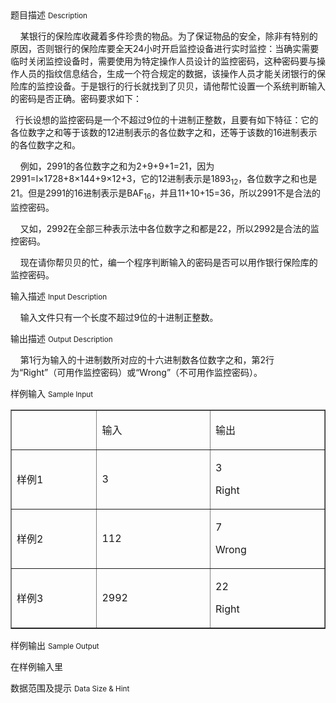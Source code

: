 <div class="panel panel-default">
<div class="area-title">
<span>
题目描述
<small>Description</small>
</span></div>
<div class="panel-body">

<p>    某银行的保险库收藏着多件珍贵的物品。为了保证物品的安全，除非有特别的原因，否则银行的保险库要全天24小时开启监控设备进行实时监控：当确实需要临时关闭监控设备时，需要使用为特定操作人员设计的监控密码，这种密码要与操作人员的指纹信息结合，生成一个符合规定的数据，该操作人员才能关闭银行的保险库的监控设备。于是银行的行长就找到了贝贝，请他帮忙设置一个系统判断输入的密码是否正确。密码要求如下：</p>
<p>  行长设想的监控密码是一个不超过9位的十进制正整数，且要有如下特征：它的各位数字之和等于该数的12进制表示的各位数字之和，还等于该数的16进制表示的各位数字之和。</p>
<p>    例如，2991的各位数字之和为2+9+9+1=21，因为2991=l×1728+8×144+9×12+3，它的12进制表示是1893<sub>12</sub>，各位数字之和也是21。但是2991的16进制表示是BAF<sub>16</sub>，并且11+10+15=36，所以2991不是合法的监控密码。</p>
<p>    又如，2992在全部三种表示法中各位数字之和都是22，所以2992是合法的监控密码。</p>
<p>    现在请你帮贝贝的忙，编一个程序判断输入的密码是否可以用作银行保险库的监控密码。</p>

</div>
</div>

<div class="panel panel-default">
<div class="area-title">
<span>
输入描述
<small>Input Description</small>
</span></div>
<div class="panel-body">
<p>    输入文件只有一个长度不超过9位的十进制正整数。</p>

</div>
</div>
<div  class="panel panel-default">
<div class="area-title">
<span>
输出描述
<small>Output Description</small>
</span></div>
<div class="panel-body">

<p>&nbsp;&nbsp;&nbsp; 第1行为输入的十进制数所对应的十六进制数各位数字之和，第2行为&ldquo;Right&rdquo;（可用作监控密码）或&ldquo;Wrong&rdquo;（不可用作监控密码）。</p>

</div>
</div>


<div class="panel panel-default">
<div class="area-title">
<span>
样例输入
<small>Sample Input</small>
</span></div>
<div class="panel-body">
<table border="1" cellpadding="0" cellspacing="0">
<tbody>
<tr>
<td width="139">
<p> </p>
</td>
<td width="188">
<p>输入</p>
</td>
<td width="188">
<p>输出</p>
</td>
</tr>
<tr>
<td width="139">
<p>样例1</p>
</td>
<td width="188">
<p>3</p>
</td>
<td width="188">
<p>3</p>
<p>Right</p>
</td>
</tr>
<tr>
<td width="139">
<p>样例2</p>
</td>
<td width="188">
<p>112</p>
</td>
<td width="188">
<p>7</p>
<p>Wrong</p>
</td>
</tr>
<tr>
<td width="139">
<p>样例3</p>
</td>
<td width="188">
<p>2992</p>
</td>
<td width="188">
<p>22</p>
<p>Right</p>
</td>
</tr>
</tbody>
</table>

</div>
</div>

<div class="panel panel-default">
<div class="area-title">
<span>
样例输出
<small>Sample Output</small>
</span></div>
<div class="panel-body">
<p>在样例输入里</p>

</div>
</div>

<div class="panel panel-default">
<div class="area-title">
<span>
数据范围及提示
<small>Data Size & Hint</small>
</span></div>
<div class="panel-body">

</div>
</div>